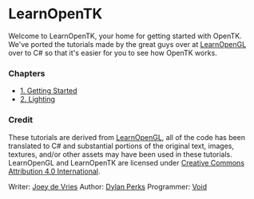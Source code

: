 # LearnOpenTK
Welcome to LearnOpenTK, your home for getting started with OpenTK. We've ported the tutorials made by the great guys over at [LearnOpenGL](https://learnopengl.com) over to C# so that it's easier for you to see how OpenTK works.

### Chapters

- [1. Getting Started](chapter1)
- [2. Lighting](chapter2)


### Credit
These tutorials are derived from [LearnOpenGL](https://learnopengl.com), all of the code has been translated to C# and substantial portions of the original text, images, textures, and/or other assets may have been used in these tutorials. LearnOpenGL and LearnOpenTK are licensed under [Creative Commons Attribution 4.0 International](https://creativecommons.org/licenses/by/4.0/).

Writer: [Joey de Vries](https://joeydevries.com)
Author: [Dylan Perks](https://github.com/DylanFPS)
Programmer: [Void](https://github.com/devvoid)

